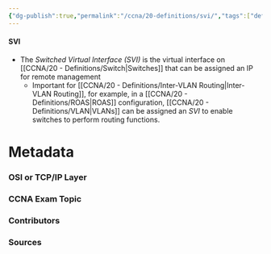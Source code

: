 ```yaml
---
{"dg-publish":true,"permalink":"/ccna/20-definitions/svi/","tags":["defs_ccna"]}
---
```


#### SVI
- The *Switched Virtual Interface (SVI)* is the virtual interface on [[CCNA/20 - Definitions/Switch\|Switches]] that can be assigned an IP for remote management
	- Important for [[CCNA/20 - Definitions/Inter-VLAN Routing\|Inter-VLAN Routing]], for example, in a [[CCNA/20 - Definitions/ROAS\|ROAS]] configuration, [[CCNA/20 - Definitions/VLAN\|VLANs]] can be assigned an *SVI* to enable switches to perform routing functions.


# Metadata
### OSI or TCP/IP Layer

### CCNA Exam Topic

### Contributors

### Sources
